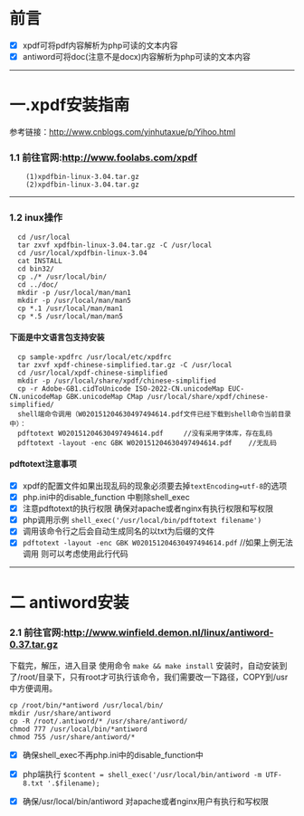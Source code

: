 # 前言 
- [x] xpdf可将pdf内容解析为php可读的文本内容
- [x] antiword可将doc(注意不是docx)内容解析为php可读的文本内容
****
# 一.xpdf安装指南

参考链接：http://www.cnblogs.com/yinhutaxue/p/Yihoo.html

### 1.1 前往官网:http://www.foolabs.com/xpdf<br/>
        (1)xpdfbin-linux-3.04.tar.gz
        (2)xpdfbin-linux-3.04.tar.gz
***
### 1.2 inux操作
      cd /usr/local
      tar zxvf xpdfbin-linux-3.04.tar.gz -C /usr/local
      cd /usr/local/xpdfbin-linux-3.04  
      cat INSTALL
      cd bin32/
      cp ./* /usr/local/bin/
      cd ../doc/
      mkdir -p /usr/local/man/man1
      mkdir -p /usr/local/man/man5
      cp *.1 /usr/local/man/man1
      cp *.5 /usr/local/man/man5
#### 下面是中文语言包支持安装
      cp sample-xpdfrc /usr/local/etc/xpdfrc
      tar zxvf xpdf-chinese-simplified.tar.gz -C /usr/local
      cd /usr/local/xpdf-chinese-simplified
      mkdir -p /usr/local/share/xpdf/chinese-simplified
      cp -r Adobe-GB1.cidToUnicode ISO-2022-CN.unicodeMap EUC-CN.unicodeMap GBK.unicodeMap CMap /usr/local/share/xpdf/chinese-simplified/
      shell端命令调用（W020151204630497494614.pdf文件已经下载到shell命令当前目录中）：
      pdftotext W020151204630497494614.pdf     //没有采用字体库，存在乱码
      pdftotext -layout -enc GBK W020151204630497494614.pdf    //无乱码
#### pdftotext注意事项
- [x] xpdf的配置文件如果出现乱码的现象必须要去掉`textEncoding=utf-8`的选项
- [x] php.ini中的disable_function 中剔除shell_exec
- [x] 注意pdftotext的执行权限 确保对apache或者nginx有执行权限和写权限
- [x] php调用示例 `shell_exec('/usr/local/bin/pdftotext filename')`
- [x] 调用该命令行之后会自动生成同名的以txt为后缀的文件
- [x] `pdftotext -layout -enc GBK W020151204630497494614.pdf` //如果上例无法调用 则可以考虑使用此行代码
****
# 二 antiword安装
### 2.1 前往官网:http://www.winfield.demon.nl/linux/antiword-0.37.tar.gz
下载完，解压，进入目录
使用命令 `make && make install`
安装时，自动安装到了/root/目录下，只有root才可执行该命令，我们需要改一下路径，COPY到/usr中方便调用。
```
cp /root/bin/*antiword /usr/local/bin/
mkdir /usr/share/antiword
cp -R /root/.antiword/* /usr/share/antiword/
chmod 777 /usr/local/bin/*antiword
chmod 755 /usr/share/antiword/*
```
- [x] 确保shell_exec不再php.ini中的disable_function中
- [x] php端执行 `$content = shell_exec('/usr/local/bin/antiword -m UTF-8.txt '.$filename);`
- [x] 确保/usr/local/bin/antiword 对apache或者nginx用户有执行和写权限






